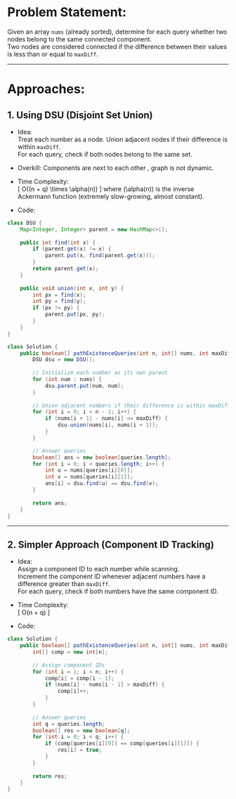 # Problem Statement:
Given an array `nums` (already sorted), determine for each query whether two nodes belong to the same connected component.  
Two nodes are considered connected if the difference between their values is less than or equal to `maxDiff`.

---

# Approaches:

## 1. Using DSU (Disjoint Set Union)

- Idea:  
  Treat each number as a node. Union adjacent nodes if their difference is within `maxDiff`.  
  For each query, check if both nodes belong to the same set.
- Overkill:
  Components are next to each other , graph is not dynamic.

- Time Complexity:  
  \[
  O((n + q) \times \alpha(n))
  \]
  where \(\alpha(n)\) is the inverse Ackermann function (extremely slow-growing, almost constant).

- Code:
```java
class DSU {
    Map<Integer, Integer> parent = new HashMap<>();
    
    public int find(int x) {
        if (parent.get(x) != x) {
            parent.put(x, find(parent.get(x)));
        }
        return parent.get(x);
    }
    
    public void union(int x, int y) {
        int px = find(x);
        int py = find(y);
        if (px != py) {
            parent.put(px, py);
        }
    }
}

class Solution {
    public boolean[] pathExistenceQueries(int n, int[] nums, int maxDiff, int[][] queries) {
        DSU dsu = new DSU();
        
        // Initialize each number as its own parent
        for (int num : nums) {
            dsu.parent.put(num, num);
        }
        
        // Union adjacent numbers if their difference is within maxDiff
        for (int i = 0; i < n - 1; i++) {
            if (nums[i + 1] - nums[i] <= maxDiff) {
                dsu.union(nums[i], nums[i + 1]);
            }
        }

        // Answer queries
        boolean[] ans = new boolean[queries.length];
        for (int i = 0; i < queries.length; i++) {
            int u = nums[queries[i][0]];
            int v = nums[queries[i][1]];
            ans[i] = dsu.find(u) == dsu.find(v);
        }
        
        return ans;
    }
}
```

---

## 2. Simpler Approach (Component ID Tracking)

- Idea:  
  Assign a component ID to each number while scanning.  
  Increment the component ID whenever adjacent numbers have a difference greater than `maxDiff`.  
  For each query, check if both numbers have the same component ID.

- Time Complexity:  
  \[
  O(n + q)
  \]

- Code:
```java
class Solution {
    public boolean[] pathExistenceQueries(int n, int[] nums, int maxDiff, int[][] queries) {
        int[] comp = new int[n];
        
        // Assign component IDs
        for (int i = 1; i < n; i++) {
            comp[i] = comp[i - 1];
            if (nums[i] - nums[i - 1] > maxDiff) {
                comp[i]++;
            }
        }
        
        // Answer queries
        int q = queries.length;
        boolean[] res = new boolean[q];
        for (int i = 0; i < q; i++) {
            if (comp[queries[i][0]] == comp[queries[i][1]]) {
                res[i] = true;
            }
        }
        
        return res;
    }
}
```
